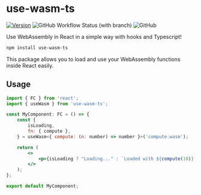 # use-wasm-ts

[![Version](https://img.shields.io/npm/v/use-wasm-ts?style=flat&colorA=000000&colorB=000000)](https://npmjs.com/package/use-wasm-ts)
![GitHub Workflow Status (with branch)](https://img.shields.io/github/actions/workflow/status/Romainlg29/use-wasm/basic.yml?branch=main&colorA=000000&colorB=000000)
![GitHub](https://img.shields.io/github/license/Romainlg29/use-wasm?&colorA=000000&colorB=000000)

Use WebAssembly in React in a simple way with hooks and Typescript!

```bash
npm install use-wasm-ts
```

This package allows you to load and use your WebAssembly functions inside React easily.

## Usage

```jsx
import { FC } from 'react';
import { useWasm } from 'use-wasm-ts';

const MyComponent: FC = () => {
    const {
        isLoading,
        fn: { compute },
    } = useWasm<{ compute: (n: number) => number }>('compute.wasm');

	return (
        <>
            <p>{isLoading ? "Loading..." : `Loaded with ${compute(10)}`}</p>
        </>
    );
};

export default MyComponent;
```
